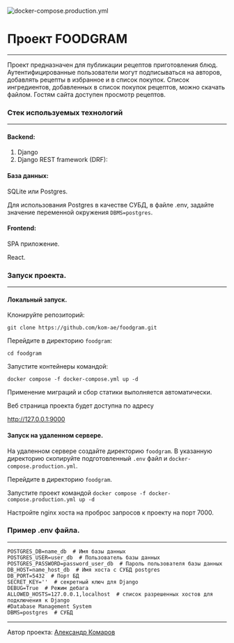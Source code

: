 ![docker-compose.production.yml](https://github.com/kom-ae/foodgram/actions/workflows/main.yml/badge.svg)

# Проект FOODGRAM
___
Проект предназначен для публикации рецептов приготовления блюд. Аутентифицированные пользователи могут подписываться на авторов,
добавлять рецепты в избранное и в список покупок. Список ингредиентов, добавленных в список покупок рецептов, можно скачать файлом. 
Гостям сайта доступен просмотр рецептов.

### Стек используемых технологий
___
#### Backend:
1. Django
2. Django REST framework (DRF):

#### База данных:
SQLite или Postgres.

Для использования Postgres в качестве СУБД,  в файле .env, задайте значение переменной окружения `DBMS=postgres`.

#### Frontend:
SPA приложение.

React.

### Запуск проекта.
___
#### Локальный запуск.

Клонируйте репозиторий:

`git clone https://github.com/kom-ae/foodgram.git`

Перейдите в директорию `foodgram`:

`cd foodgram`

Запустите контейнеры командой:

`docker compose -f docker-compose.yml up -d`

Применение миграций и сбор статики выполняется автоматически.

Веб страница проекта будет доступна по адресу

http://127.0.0.1:9000

#### Запуск на удаленном сервере.
На удаленном сервере создайте директорию `foodgram`. В указанную директорию скопируйте подготовленный `.env` файл и `docker-compose.production.yml`.

Перейдите в директорию `foodgram`.

Запустите проект командой
`docker compose -f docker-compose.production.yml up -d`

Настройте nginx хоста на проброс запросов к проекту на порт 7000.


### Пример .env файла.
___

```
POSTGRES_DB=name_db  # Имя базы данных 
POSTGRES_USER=user_db  # Пользователь базы данных
POSTGRES_PASSWORD=password_user_db  # Пароль пользователя базы данных
DB_HOST=name_host_db  # Имя хоста с СУБД postgres
DB_PORT=5432  # Порт БД
SECRET_KEY=''  # секретный ключ для Django
DEBUG=True  # Режим дебага
ALLOWED_HOSTS=127.0.0.1,localhost  # список разрешенных хостов для подключения к Django
#Database Management System
DBMS=postgres  # СУБД 
```

___
Автор проекта: [Александр Комаров](https://github.com/kom-ae/)

